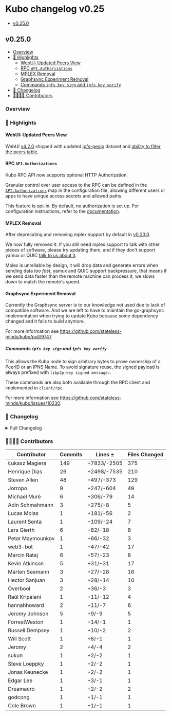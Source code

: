 # Kubo changelog v0.25

- [v0.25.0](#v0250)

## v0.25.0

- [Overview](#overview)
- [🔦 Highlights](#-highlights)
  - [WebUI: Updated Peers View](#webui-updated-peers-view)
  - [RPC `API.Authorizations`](#rpc-apiauthorizations)
  - [MPLEX Removal](#mplex-removal)
  - [Graphsync Experiment Removal](#graphsync-experiment-removal)
  - [Commands `ipfs key sign` and `ipfs key verify`](#commands-ipfs-key-sign-and-ipfs-key-verify)
- [📝 Changelog](#-changelog)
- [👨‍👩‍👧‍👦 Contributors](#-contributors)

### Overview

### 🔦 Highlights

#### WebUI: Updated Peers View

WebUI [v4.2.0](https://github.com/ipfs/ipfs-webui/releases/tag/v4.2.0) shipped
with updated [ipfs-geoip](https://www.npmjs.com/package/ipfs-geoip) dataset
and [ability to filter the peers table](https://github.com/ipfs/ipfs-webui/pull/2181).

#### RPC `API.Authorizations`

Kubo RPC API now supports optional HTTP Authorization.

Granular control over user access to the RPC can be defined in the
[`API.Authorizations`](https://github.com/stateless-minds/kubo/blob/master/docs/config.md#apiauthorizations)
map in the configuration file, allowing different users or apps to have unique
access secrets and allowed paths.

This feature is opt-in. By default, no authorization is set up.
For configuration instructions,
refer to the [documentation](https://github.com/stateless-minds/kubo/blob/master/docs/config.md#apiauthorizations).

#### MPLEX Removal

After deprecating and removing mplex support by default in [v0.23.0](https://github.com/stateless-minds/kubo/blob/master/docs/changelogs/v0.23.md#mplex-deprecation).

We now fully removed it. If you still need mplex support to talk with other pieces of software,
please try updating them, and if they don't support yamux or QUIC [talk to us about it](https://github.com/stateless-minds/kubo/issues/new/choose).

Mplex is unreliable by design, it will drop data and generate errors when sending data *too fast*,
yamux and QUIC support backpressure, that means if we send data faster than the remote machine can process it, we slows down to match the remote's speed.

#### Graphsync Experiment Removal

Currently the Graphsync server is to our knowledge not used
due to lack of compatible software.
And we are left to have to maintain the go-graphsync implementation when trying
to update Kubo because some dependency changed and it fails to build anymore.

For more information see https://github.com/stateless-minds/kubo/pull/9747.

##### Commands `ipfs key sign` and `ipfs key verify`

This allows the Kubo node to sign arbitrary bytes to prove ownership of a PeerID or an IPNS Name. To avoid signature reuse, the signed payload is always prefixed with `libp2p-key signed message:`.

These commands are also both available through the RPC client and implemented in `client/rpc`.

For more information see https://github.com/stateless-minds/kubo/issues/10230.

### 📝 Changelog

<details><summary>Full Changelog</summary>

- github.com/stateless-minds/kubo:
  - chore: update version
  - fix: allow daemon to start correctly if the API is null (#10062) ([ipfs/kubo#10062](https://github.com/stateless-minds/kubo/pull/10062))
  - chore: update version
  - feat: ipfs key sign|verify (#10235) ([ipfs/kubo#10235](https://github.com/stateless-minds/kubo/pull/10235))
  - docs(cli): fix spelling
  - feat: webui v4.2.0 (#10241) ([ipfs/kubo#10241](https://github.com/stateless-minds/kubo/pull/10241))
  - Migrate coreiface ([ipfs/kubo#10237](https://github.com/stateless-minds/kubo/pull/10237))
  - docs: clarify WebRTCDirect cannot reuse the same port as QUIC
  - libp2p: remove mplex
  - graphsync: remove support for the server
  - docs: move kubo-specific docs (#10226) ([ipfs/kubo#10226](https://github.com/stateless-minds/kubo/pull/10226))
  - feat(rpc): Opt-in HTTP RPC API Authorization (#10218) ([ipfs/kubo#10218](https://github.com/stateless-minds/kubo/pull/10218))
  - docs: clarify ipfs id agent version
  - fix: regression in 'ipfs dns'
  - docs(changelog): clarify webrtc in v0.24
  - chore: create next changelog
  - Merge Release: v0.24.0 ([ipfs/kubo#10209](https://github.com/stateless-minds/kubo/pull/10209))
  - fix: allow event emitting to happen in parallel with getting the query channel
  - fixes to routing put command (#10205) ([ipfs/kubo#10205](https://github.com/stateless-minds/kubo/pull/10205))
  - docs: fix accelerated-dht-client
  - docs/config: remove extra commas in PublicGateways example entries
  - docs: make it clear Web RTC Direct is experimental
  - feat: add WebRTC Direct support
  - docs: update EARLY_TESTERS.md (#10194) ([ipfs/kubo#10194](https://github.com/stateless-minds/kubo/pull/10194))
  - Update Version: v0.24 ([ipfs/kubo#10191](https://github.com/stateless-minds/kubo/pull/10191))
- github.com/ipfs/boxo (v0.15.0 -> v0.16.0):
  - Release 0.16.0 ([ipfs/boxo#518](https://github.com/ipfs/boxo/pull/518))
- github.com/libp2p/go-libp2p (v0.32.1 -> v0.32.2):
  - release v0.32.2

</details>

### 👨‍👩‍👧‍👦 Contributors

| Contributor | Commits | Lines ± | Files Changed |
|-------------|---------|---------|---------------|
| Łukasz Magiera | 149 | +7833/-2505 | 375 |
| Henrique Dias | 26 | +2498/-7535 | 210 |
| Steven Allen | 48 | +497/-373 | 129 |
| Jorropo | 9 | +247/-604 | 49 |
| Michael Muré | 6 | +306/-79 | 14 |
| Adin Schmahmann | 3 | +275/-8 | 5 |
| Lucas Molas | 1 | +181/-56 | 2 |
| Laurent Senta | 1 | +109/-24 | 7 |
| Lars Gierth | 6 | +82/-18 | 8 |
| Petar Maymounkov | 1 | +66/-32 | 3 |
| web3-bot | 1 | +47/-42 | 17 |
| Marcin Rataj | 6 | +57/-23 | 8 |
| Kevin Atkinson | 5 | +31/-31 | 17 |
| Marten Seemann | 3 | +27/-28 | 16 |
| Hector Sanjuan | 3 | +28/-14 | 10 |
| Overbool | 2 | +36/-3 | 3 |
| Raúl Kripalani | 1 | +11/-12 | 4 |
| hannahhoward | 2 | +11/-7 | 6 |
| Jeromy Johnson | 5 | +9/-9 | 5 |
| ForrestWeston | 1 | +14/-1 | 1 |
| Russell Dempsey | 1 | +10/-2 | 2 |
| Will Scott | 1 | +8/-1 | 1 |
| Jeromy | 2 | +4/-4 | 2 |
| sukun | 1 | +2/-2 | 1 |
| Steve Loeppky | 1 | +2/-2 | 1 |
| Jonas Keunecke | 1 | +2/-2 | 1 |
| Edgar Lee | 1 | +3/-1 | 1 |
| Dreamacro | 1 | +2/-2 | 2 |
| godcong | 1 | +1/-1 | 1 |
| Cole Brown | 1 | +1/-1 | 1 |
